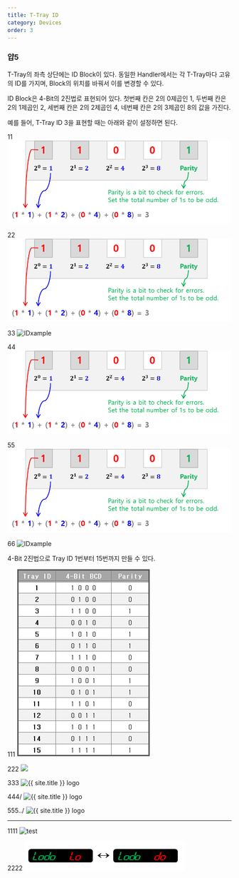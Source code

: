 ```yaml
---
title: T-Tray ID
category: Devices
order: 3
---
```


### 얍5


T-Tray의 좌측 상단에는 ID Block이 있다. 동일한 Handler에서는 각 T-Tray마다 고유의 ID를 가지며, Block의 위치를 바꿔서 이를 변경할 수 있다.

ID Block은 4-Bit의 2진법로 표현되어 있다. 첫번째 칸은 2의 0제곱인 1, 두번째 칸은 2의 1제곱인 2, 세번째 칸은 2의 2제곱인 4, 네번째 칸은 2의 3제곱인 8의 값을 가진다.

예를 들어, T-Tray ID 3을 표현할 때는 아래와 같이 설정하면 된다.

11
![IDxample](images/id3_en.png)

22
![IDxample](/images/id3_en.png)

33
![IDxample](../images/id3_en.png)

44
![IDxample](images/id3_en.png?raw=true)

55
![IDxample](/images/id3_en.png?raw=true)

66
![IDxample](../images/id3_en.png?raw=true)


4-Bit 2진법으로 Tray ID 1번부터 15번까지 만들 수 있다.

111
![lodo](/images/id-table.png)

222
<img src="{{ site.baseurl }}/images/id-table.png">

333
<img src="{{ site.baseurl }}images/id-table.png" width="40" height="40" alt="{{ site.title }} logo">

444/
<img src="{{ site.baseurl }}/images/id-table.png" width="40" height="40" alt="{{ site.title }} logo">

555../
<img src="{{ site.baseurl }}../images/id-table.png" width="40" height="40" alt="{{ site.title }} logo">

----------

1111
![test](https://github.com/lte0609/ht/main/images/id-table.png)

2222
![test](https://github.com/lte0609/ht/blob/main/images/lodo.png)
